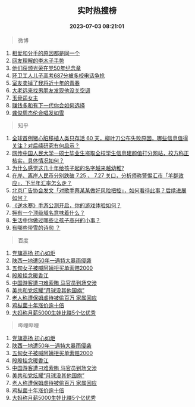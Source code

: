 <div align="center"><h2>实时热搜榜</h2><h4>2023-07-03 08:21:01</h4></div>

> 微博  

1. [相爱和分手的原因都是同一个](https://s.weibo.com/weibo?q=%E7%9B%B8%E7%88%B1%E5%92%8C%E5%88%86%E6%89%8B%E7%9A%84%E5%8E%9F%E5%9B%A0%E9%83%BD%E6%98%AF%E5%90%8C%E4%B8%80%E4%B8%AA&t=31&band_rank=1&Refer=top)<br />
2. [网友理解的李木子手势](https://s.weibo.com/weibo?q=%23%E7%BD%91%E5%8F%8B%E7%90%86%E8%A7%A3%E7%9A%84%E6%9D%8E%E6%9C%A8%E5%AD%90%E6%89%8B%E5%8A%BF%23&t=31&band_rank=2&Refer=top)<br />
3. [他们获颁光荣在党50年纪念章](https://s.weibo.com/weibo?q=%23%E4%BB%96%E4%BB%AC%E8%8E%B7%E9%A2%81%E5%85%89%E8%8D%A3%E5%9C%A8%E5%85%9A50%E5%B9%B4%E7%BA%AA%E5%BF%B5%E7%AB%A0%23&t=31&band_rank=3&Refer=top)<br />
4. [环卫工人儿子高考687分被多校电话争抢](https://s.weibo.com/weibo?q=%23%E7%8E%AF%E5%8D%AB%E5%B7%A5%E4%BA%BA%E5%84%BF%E5%AD%90%E9%AB%98%E8%80%83687%E5%88%86%E8%A2%AB%E5%A4%9A%E6%A0%A1%E7%94%B5%E8%AF%9D%E4%BA%89%E6%8A%A2%23&t=31&band_rank=4&Refer=top)<br />
5. [室友卖掉了我将近十年的青春](https://s.weibo.com/weibo?q=%23%E5%AE%A4%E5%8F%8B%E5%8D%96%E6%8E%89%E4%BA%86%E6%88%91%E5%B0%86%E8%BF%91%E5%8D%81%E5%B9%B4%E7%9A%84%E9%9D%92%E6%98%A5%23&t=31&band_rank=5&Refer=top)<br />
6. [大老远来找男朋友发现他没关空调](https://s.weibo.com/weibo?q=%E5%A4%A7%E8%80%81%E8%BF%9C%E6%9D%A5%E6%89%BE%E7%94%B7%E6%9C%8B%E5%8F%8B%E5%8F%91%E7%8E%B0%E4%BB%96%E6%B2%A1%E5%85%B3%E7%A9%BA%E8%B0%83&t=31&band_rank=6&Refer=top)<br />
7. [玉骨遥女主](https://s.weibo.com/weibo?q=%23%E7%8E%89%E9%AA%A8%E9%81%A5%E5%A5%B3%E4%B8%BB%23&t=31&band_rank=7&Refer=top)<br />
8. [赚钱多和有下一代你会如何选择](https://s.weibo.com/weibo?q=%23%E8%B5%9A%E9%92%B1%E5%A4%9A%E5%92%8C%E6%9C%89%E4%B8%8B%E4%B8%80%E4%BB%A3%E4%BD%A0%E4%BC%9A%E5%A6%82%E4%BD%95%E9%80%89%E6%8B%A9%23&t=31&band_rank=8&Refer=top)<br />
9. [龚俊周杰伦合唱发如雪](https://s.weibo.com/weibo?q=%23%E9%BE%9A%E4%BF%8A%E5%91%A8%E6%9D%B0%E4%BC%A6%E5%90%88%E5%94%B1%E5%8F%91%E5%A6%82%E9%9B%AA%23&t=31&band_rank=9&Refer=top)<br />

> 知乎  

1. [全球首例猪心脏移植人类只存活 60 天，柳叶刀公布失败原因，哪些信息值得关注？对后续研究有何启示？](https://www.zhihu.com/question/609926133)<br />
2. [网传中国人民大学一硕士毕业生盗取全校学生信息建颜值打分网站，校方称正核实，具体情况如何？](https://www.zhihu.com/question/609906518)<br />
3. [为什么感觉这几十年给孩子起的名字越来越幼稚?](https://www.zhihu.com/question/608128511)<br />
4. [在岸、离岸人民币分别跌破 7.25 、 7.27 关口，分析师称警惕汇市「羊群效应」，下半年汇率怎么走？](https://www.zhihu.com/question/609552420)<br />
5. [北京广告协会发文「对歌手蔡某某做好风险把控」，如何看待此事？后续进展如何？](https://www.zhihu.com/question/609892459)<br />
6. [《逆水寒》手游公测开启，你的游戏体验如何？](https://www.zhihu.com/question/609557879)<br />
7. [拥有一个顶级域名意味着什么？](https://www.zhihu.com/question/20091009)<br />
8. [生活中你做过哪些让孩子高兴的小事？](https://www.zhihu.com/question/599290662)<br />
9. [有哪些带雪的诗句 ？](https://www.zhihu.com/question/609547872)<br />

> 百度  

1. [党旗高扬 初心如炬](https://www.baidu.com/s?wd=%E5%85%9A%E6%97%97%E9%AB%98%E6%89%AC+%E5%88%9D%E5%BF%83%E5%A6%82%E7%82%AC&sa=fyb_news&rsv_dl=fyb_news)<br />
2. [陕西一地遭50年一遇特大暴雨侵袭](https://www.baidu.com/s?wd=%E9%99%95%E8%A5%BF%E4%B8%80%E5%9C%B0%E9%81%AD50%E5%B9%B4%E4%B8%80%E9%81%87%E7%89%B9%E5%A4%A7%E6%9A%B4%E9%9B%A8%E4%BE%B5%E8%A2%AD&sa=fyb_news&rsv_dl=fyb_news)<br />
3. [五旬女子被喊阿姨拒买单索赔2000](https://www.baidu.com/s?wd=%E4%BA%94%E6%97%AC%E5%A5%B3%E5%AD%90%E8%A2%AB%E5%96%8A%E9%98%BF%E5%A7%A8%E6%8B%92%E4%B9%B0%E5%8D%95%E7%B4%A2%E8%B5%942000&sa=fyb_news&rsv_dl=fyb_news)<br />
4. [殷殷挂念暖香江](https://www.baidu.com/s?wd=%E6%AE%B7%E6%AE%B7%E6%8C%82%E5%BF%B5%E6%9A%96%E9%A6%99%E6%B1%9F&sa=fyb_news&rsv_dl=fyb_news)<br />
5. [中国游客遭刁难索贿 马官员到场交涉](https://www.baidu.com/s?wd=%E4%B8%AD%E5%9B%BD%E6%B8%B8%E5%AE%A2%E9%81%AD%E5%88%81%E9%9A%BE%E7%B4%A2%E8%B4%BF+%E9%A9%AC%E5%AE%98%E5%91%98%E5%88%B0%E5%9C%BA%E4%BA%A4%E6%B6%89&sa=fyb_news&rsv_dl=fyb_news)<br />
6. [美共和党炫耀“月球没其他国旗”](https://www.baidu.com/s?wd=%E7%BE%8E%E5%85%B1%E5%92%8C%E5%85%9A%E7%82%AB%E8%80%80%E2%80%9C%E6%9C%88%E7%90%83%E6%B2%A1%E5%85%B6%E4%BB%96%E5%9B%BD%E6%97%97%E2%80%9D&sa=fyb_news&rsv_dl=fyb_news)<br />
7. [老人称遭保姆虐待被偷百万 家属回应](https://www.baidu.com/s?wd=%E8%80%81%E4%BA%BA%E7%A7%B0%E9%81%AD%E4%BF%9D%E5%A7%86%E8%99%90%E5%BE%85%E8%A2%AB%E5%81%B7%E7%99%BE%E4%B8%87+%E5%AE%B6%E5%B1%9E%E5%9B%9E%E5%BA%94&sa=fyb_news&rsv_dl=fyb_news)<br />
8. [鸡枞菌十年涨价逾十倍](https://www.baidu.com/s?wd=%E9%B8%A1%E6%9E%9E%E8%8F%8C%E5%8D%81%E5%B9%B4%E6%B6%A8%E4%BB%B7%E9%80%BE%E5%8D%81%E5%80%8D&sa=fyb_news&rsv_dl=fyb_news)<br />
9. [大妈称月薪5000生娃比赚5个亿优秀](https://www.baidu.com/s?wd=%E5%A4%A7%E5%A6%88%E7%A7%B0%E6%9C%88%E8%96%AA5000%E7%94%9F%E5%A8%83%E6%AF%94%E8%B5%9A5%E4%B8%AA%E4%BA%BF%E4%BC%98%E7%A7%80&sa=fyb_news&rsv_dl=fyb_news)<br />

> 哔哩哔哩  

1. [党旗高扬 初心如炬](https://www.baidu.com/s?wd=%E5%85%9A%E6%97%97%E9%AB%98%E6%89%AC+%E5%88%9D%E5%BF%83%E5%A6%82%E7%82%AC&sa=fyb_news&rsv_dl=fyb_news)<br />
2. [陕西一地遭50年一遇特大暴雨侵袭](https://www.baidu.com/s?wd=%E9%99%95%E8%A5%BF%E4%B8%80%E5%9C%B0%E9%81%AD50%E5%B9%B4%E4%B8%80%E9%81%87%E7%89%B9%E5%A4%A7%E6%9A%B4%E9%9B%A8%E4%BE%B5%E8%A2%AD&sa=fyb_news&rsv_dl=fyb_news)<br />
3. [五旬女子被喊阿姨拒买单索赔2000](https://www.baidu.com/s?wd=%E4%BA%94%E6%97%AC%E5%A5%B3%E5%AD%90%E8%A2%AB%E5%96%8A%E9%98%BF%E5%A7%A8%E6%8B%92%E4%B9%B0%E5%8D%95%E7%B4%A2%E8%B5%942000&sa=fyb_news&rsv_dl=fyb_news)<br />
4. [殷殷挂念暖香江](https://www.baidu.com/s?wd=%E6%AE%B7%E6%AE%B7%E6%8C%82%E5%BF%B5%E6%9A%96%E9%A6%99%E6%B1%9F&sa=fyb_news&rsv_dl=fyb_news)<br />
5. [中国游客遭刁难索贿 马官员到场交涉](https://www.baidu.com/s?wd=%E4%B8%AD%E5%9B%BD%E6%B8%B8%E5%AE%A2%E9%81%AD%E5%88%81%E9%9A%BE%E7%B4%A2%E8%B4%BF+%E9%A9%AC%E5%AE%98%E5%91%98%E5%88%B0%E5%9C%BA%E4%BA%A4%E6%B6%89&sa=fyb_news&rsv_dl=fyb_news)<br />
6. [美共和党炫耀“月球没其他国旗”](https://www.baidu.com/s?wd=%E7%BE%8E%E5%85%B1%E5%92%8C%E5%85%9A%E7%82%AB%E8%80%80%E2%80%9C%E6%9C%88%E7%90%83%E6%B2%A1%E5%85%B6%E4%BB%96%E5%9B%BD%E6%97%97%E2%80%9D&sa=fyb_news&rsv_dl=fyb_news)<br />
7. [老人称遭保姆虐待被偷百万 家属回应](https://www.baidu.com/s?wd=%E8%80%81%E4%BA%BA%E7%A7%B0%E9%81%AD%E4%BF%9D%E5%A7%86%E8%99%90%E5%BE%85%E8%A2%AB%E5%81%B7%E7%99%BE%E4%B8%87+%E5%AE%B6%E5%B1%9E%E5%9B%9E%E5%BA%94&sa=fyb_news&rsv_dl=fyb_news)<br />
8. [鸡枞菌十年涨价逾十倍](https://www.baidu.com/s?wd=%E9%B8%A1%E6%9E%9E%E8%8F%8C%E5%8D%81%E5%B9%B4%E6%B6%A8%E4%BB%B7%E9%80%BE%E5%8D%81%E5%80%8D&sa=fyb_news&rsv_dl=fyb_news)<br />
9. [大妈称月薪5000生娃比赚5个亿优秀](https://www.baidu.com/s?wd=%E5%A4%A7%E5%A6%88%E7%A7%B0%E6%9C%88%E8%96%AA5000%E7%94%9F%E5%A8%83%E6%AF%94%E8%B5%9A5%E4%B8%AA%E4%BA%BF%E4%BC%98%E7%A7%80&sa=fyb_news&rsv_dl=fyb_news)<br />
